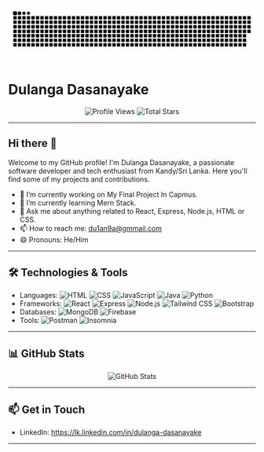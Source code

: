 <div align="center">
  <img src="https://raw.githubusercontent.com/DulangaDasanayake/DulangaDasanayake/master/snake.svg" width="800px" alt="Snake Eating GitHub Contribution Graph" />
</div>

# Dulanga Dasanayake

<div align="center">
  <img src="https://komarev.com/ghpvc/?username=DulangaDasanayake&label=Profile%20Views&color=0e75b6&style=flat" alt="Profile Views" />
  <img src="https://img.shields.io/github/stars/DulangaDasanayake?style=flat&color=yellow" alt="Total Stars" />
</div>

---

## Hi there 👋
Welcome to my GitHub profile! I'm Dulanga Dasanayake, a passionate software developer and tech enthusiast from Kandy/Sri Lanka. Here you'll find some of my projects and contributions.

- 🔭 I’m currently working on My Final Project In Capmus.
- 🌱 I’m currently learning Mern Stack.
- 💬 Ask me about anything related to React, Express, Node.js, HTML or CSS.
- 📫 How to reach me: du1an9a@gmmail.com
- 😄 Pronouns: He/Him

---

## 🛠️ Technologies & Tools
- Languages: ![HTML](https://img.shields.io/badge/-HTML5-E34F26?style=flat&logo=html5&logoColor=white) ![CSS](https://img.shields.io/badge/-CSS3-1572B6?style=flat&logo=css3&logoColor=white) ![JavaScript](https://img.shields.io/badge/-JavaScript-F7DF1E?style=flat&logo=javascript&logoColor=black) ![Java](https://img.shields.io/badge/-Java-007396?style=flat&logo=java&logoColor=white) ![Python](https://img.shields.io/badge/-Python-3776AB?style=flat&logo=python&logoColor=white)
- Frameworks: ![React](https://img.shields.io/badge/-React-61DAFB?style=flat&logo=React&logoColor=white) ![Express](https://img.shields.io/badge/-Express.js-000000?style=flat&logo=express&logoColor=white) ![Node.js](https://img.shields.io/badge/-Node.js-339933?style=flat&logo=node.js&logoColor=white) ![Tailwind CSS](https://img.shields.io/badge/-Tailwind_CSS-38B2AC?style=flat&logo=tailwind-css&logoColor=white) ![Bootstrap](https://img.shields.io/badge/-Bootstrap-563D7C?style=flat&logo=bootstrap&logoColor=white)
- Databases: ![MongoDB](https://img.shields.io/badge/-MongoDB-47A248?style=flat&logo=mongodb&logoColor=white) ![Firebase](https://img.shields.io/badge/-Firebase-FFCA28?style=flat&logo=firebase&logoColor=black)
- Tools: ![Postman](https://img.shields.io/badge/-Postman-FF6C37?style=flat&logo=postman&logoColor=white) ![Insomnia](https://img.shields.io/badge/-Insomnia-5849BE?style=flat&logo=insomnia&logoColor=white)

---

## 📊 GitHub Stats
<div align="center">
  <img src="https://github-readme-stats.vercel.app/api?username=DulangaDasanayake&show_icons=true&theme=dark" alt="GitHub Stats" />
</div>

---

## 📫 Get in Touch
- LinkedIn: https://lk.linkedin.com/in/dulanga-dasanayake
---
